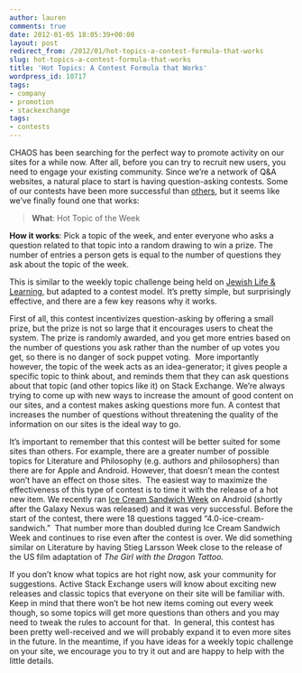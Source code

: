 ```yaml
---
author: lauren
comments: true
date: 2012-01-05 18:05:39+00:00
layout: post
redirect_from: /2012/01/hot-topics-a-contest-formula-that-works
slug: hot-topics-a-contest-formula-that-works
title: 'Hot Topics: A Contest Formula that Works'
wordpress_id: 10717
tags:
- company
- promotion
- stackexchange
tags:
- contests
---
```


CHAOS has been searching for the perfect way to promote activity on our sites for a while now. After all, before you can try to recruit new users, you need to engage your existing community. Since we’re a network of Q&A websites, a natural place to start is having question-asking contests. Some of our contests have been more successful than [others](http://meta.math.stackexchange.com/questions/3212/battle-of-the-sites-cancelled), but it seems like we’ve finally found one that works:


> **What**: Hot Topic of the Week

>
**How it works**: Pick a topic of the week, and enter everyone who asks a question related to that topic into a random drawing to win a prize. The number of entries a person gets is equal to the number of questions they ask about the topic of the week.


This is similar to the weekly topic challenge being held on [Jewish Life & Learning](http://meta.judaism.stackexchange.com/questions/441/weekly-topic-challenge-call-for-proposals), but adapted to a contest model. It’s pretty simple, but surprisingly effective, and there are a few key reasons why it works.

First of all, this contest incentivizes question-asking by offering a small prize, but the prize is not so large that it encourages users to cheat the system. The prize is randomly awarded, and you get more entries based on the number of questions you ask rather than the number of up votes you get, so there is no danger of sock puppet voting.  More importantly however, the topic of the week acts as an idea-generator; it gives people a specific topic to think about, and reminds them that they can ask questions about that topic (and other topics like it) on Stack Exchange. We’re always trying to come up with new ways to increase the amount of good content on our sites, and a contest makes asking questions more fun. A contest that increases the number of questions without threatening the quality of the information on our sites is the ideal way to go.

It’s important to remember that this contest will be better suited for some sites than others. For example, there are a greater number of possible topics for Literature and Philosophy (e.g. authors and philosophers) than there are for Apple and Android. However, that doesn’t mean the contest won’t have an effect on those sites.  The easiest way to maximize the effectiveness of this type of contest is to time it with the release of a hot new item. We recently ran [Ice Cream Sandwich Week](http://meta.android.stackexchange.com/questions/781/its-ice-cream-sandwich-week) on Android (shortly after the Galaxy Nexus was released) and it was very successful. Before the start of the contest, there were 18 questions tagged “4.0-ice-cream-sandwich.”  That number more than doubled during Ice Cream Sandwich Week and continues to rise even after the contest is over. We did something similar on Literature by having Stieg Larsson Week close to the release of the US film adaptation of _The Girl with the Dragon Tattoo._




If you don’t know what topics are hot right now, ask your community for suggestions. Active Stack Exchange users will know about exciting new releases and classic topics that everyone on their site will be familiar with. Keep in mind that there won’t be hot new items coming out every week though, so some topics will get more questions than others and you may need to tweak the rules to account for that.  In general, this contest has been pretty well-received and we will probably expand it to even more sites in the future. In the meantime, if you have ideas for a weekly topic challenge on your site, we encourage you to try it out and are happy to help with the little details.


